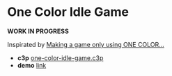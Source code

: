 # One Color Idle Game

**WORK IN PROGRESS**

Inspirated by [Making a game only using ONE COLOR...](https://www.youtube.com/watch?v=5TO_GHShqEQ)

* **c3p** [one-color-idle-game.c3p](source/c3p/one-color-idle-game.c3p)
* **demo** [link](demo)

